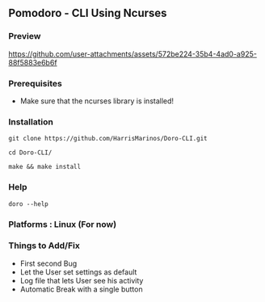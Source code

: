 ## Pomodoro - CLI Using Ncurses

### Preview
https://github.com/user-attachments/assets/572be224-35b4-4ad0-a925-88f5883e6b6f

### Prerequisites
- Make sure that the ncurses library is installed! 

### Installation

```
git clone https://github.com/HarrisMarinos/Doro-CLI.git
```
```
cd Doro-CLI/
```
```
make && make install
```

### Help
```doro --help```

### Platforms : Linux (For now)

### Things to Add/Fix
- First second Bug
- Let the User set settings as default
- Log file that lets User see his activity
- Automatic Break with a single button

